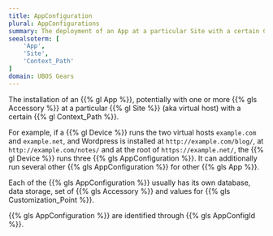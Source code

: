 ```yaml
---
title: AppConfiguration
plural: AppConfigurations
summary: The deployment of an App at a particular Site with a certain Context Path.
seealsoterm: [
    'App',
    'Site',
    'Context_Path'
]
domain: UBOS Gears
---
```


The installation of an {{% gl App %}}, potentially with one or more {{% gls Accessory %}}
at a particular {{% gl Site %}} (aka virtual host) with a certain {{% gl Context_Path %}}.

For example, if a {{% gl Device %}} runs the two virtual hosts ``example.com``
and ``example.net``, and Wordpress is installed at ``http://example.com/blog/``, at
``http://example.com/notes/`` and at the root of ``https://example.net/``, the
{{% gl Device %}} runs three {{% gls AppConfiguration %}}. It can additionally
run several other {{% gls AppConfiguration %}} for other {{% gls App %}}.

Each of the {{% gls AppConfiguration %}} usually has its own database, data storage,
set of {{% gls Accessory %}} and values for {{% gls Customization_Point %}}.

{{% gls AppConfiguration %}} are identified through {{% gls AppConfigId %}}.
